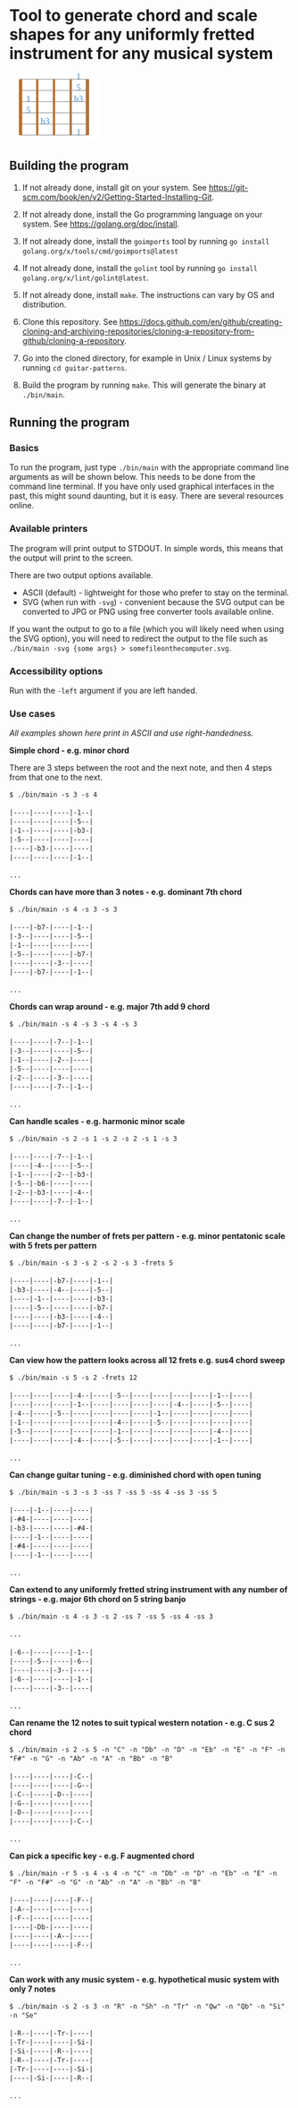 # Tool to generate chord and scale shapes for any uniformly fretted instrument for any musical system

<img src="./resources/minor_chord_example.svg">

## Building the program

1. If not already done, install git on your system. See https://git-scm.com/book/en/v2/Getting-Started-Installing-Git.

2. If not already done, install the Go programming language on your system. See https://golang.org/doc/install.

3. If not already done, install the `goimports` tool by running `go install golang.org/x/tools/cmd/goimports@latest`

4. If not already done, install the `golint` tool by running `go install golang.org/x/lint/golint@latest`.

5. If not already done, install `make`. The instructions can vary by OS and distribution.

6. Clone this repository. See https://docs.github.com/en/github/creating-cloning-and-archiving-repositories/cloning-a-repository-from-github/cloning-a-repository.

7. Go into the cloned directory, for example in Unix / Linux systems by running `cd guitar-patterns`.

8. Build the program by running `make`. This will generate the binary at `./bin/main`.

## Running the program

### Basics

To run the program, just type `./bin/main` with the appropriate command line arguments as will be shown below. This needs to be done from the command line terminal. If you have only used graphical interfaces in the past, this might sound daunting, but it is easy. There are several resources online.

### Available printers

The program will print output to STDOUT. In simple words, this means that the output will print to the screen.

There are two output options available.

 * ASCII (default) - lightweight for those who prefer to stay on the terminal.
 * SVG (when run with `-svg`) - convenient because the SVG output can be converted to JPG or PNG using free converter tools available online.

If you want the output to go to a file (which you will likely need when using the SVG option), you will need to redirect the output to the file such as `./bin/main -svg {some args} > somefileonthecomputer.svg`.

### Accessibility options

Run with the `-left` argument if you are left handed.

### Use cases

*All examples shown here print in ASCII and use right-handedness.*

**Simple chord - e.g. minor chord**

There are 3 steps between the root and the next note, and then 4 steps from that one to the next.

```
$ ./bin/main -s 3 -s 4

|----|----|----|-1--|
|----|----|----|-5--|
|-1--|----|----|-b3-|
|-5--|----|----|----|
|----|-b3-|----|----|
|----|----|----|-1--|

...

```

**Chords can have more than 3 notes - e.g. dominant 7th chord**

```
$ ./bin/main -s 4 -s 3 -s 3

|----|-b7-|----|-1--|
|-3--|----|----|-5--|
|-1--|----|----|----|
|-5--|----|----|-b7-|
|----|----|-3--|----|
|----|-b7-|----|-1--|

...
```

**Chords can wrap around - e.g. major 7th add 9 chord**

```
$ ./bin/main -s 4 -s 3 -s 4 -s 3

|----|----|-7--|-1--|
|-3--|----|----|-5--|
|-1--|----|-2--|----|
|-5--|----|----|----|
|-2--|----|-3--|----|
|----|----|-7--|-1--|

...
```

**Can handle scales - e.g. harmonic minor scale**

```
$ ./bin/main -s 2 -s 1 -s 2 -s 2 -s 1 -s 3

|----|----|-7--|-1--|
|----|-4--|----|-5--|
|-1--|----|-2--|-b3-|
|-5--|-b6-|----|----|
|-2--|-b3-|----|-4--|
|----|----|-7--|-1--|

...
```

**Can change the number of frets per pattern - e.g. minor pentatonic scale with 5 frets per pattern**

```
$ ./bin/main -s 3 -s 2 -s 2 -s 3 -frets 5

|----|----|-b7-|----|-1--|
|-b3-|----|-4--|----|-5--|
|----|-1--|----|----|-b3-|
|----|-5--|----|----|-b7-|
|----|----|-b3-|----|-4--|
|----|----|-b7-|----|-1--|

...
```

**Can view how the pattern looks across all 12 frets e.g. sus4 chord sweep**

```
$ ./bin/main -s 5 -s 2 -frets 12

|----|----|----|-4--|----|-5--|----|----|----|----|-1--|----|
|----|----|----|-1--|----|----|----|----|-4--|----|-5--|----|
|-4--|----|-5--|----|----|----|----|-1--|----|----|----|----|
|-1--|----|----|----|----|-4--|----|-5--|----|----|----|----|
|-5--|----|----|----|----|-1--|----|----|----|----|-4--|----|
|----|----|----|-4--|----|-5--|----|----|----|----|-1--|----|

...
```

**Can change guitar tuning - e.g. diminished chord with open tuning**

```
$ ./bin/main -s 3 -s 3 -ss 7 -ss 5 -ss 4 -ss 3 -ss 5

|----|-1--|----|----|
|-#4-|----|----|----|
|-b3-|----|----|-#4-|
|----|-1--|----|----|
|-#4-|----|----|----|
|----|-1--|----|----|

...
```

**Can extend to any uniformly fretted string instrument with any number of strings - e.g. major 6th chord on 5 string banjo**

```
$ ./bin/main -s 4 -s 3 -s 2 -ss 7 -ss 5 -ss 4 -ss 3

...

|-6--|----|----|-1--|
|----|-5--|----|-6--|
|----|----|-3--|----|
|-6--|----|----|-1--|
|----|----|-3--|----|

...
```

**Can rename the 12 notes to suit typical western notation - e.g. C sus 2 chord**

```
$ ./bin/main -s 2 -s 5 -n "C" -n "Db" -n "D" -n "Eb" -n "E" -n "F" -n "F#" -n "G" -n "Ab" -n "A" -n "Bb" -n "B"

|----|----|----|-C--|
|----|----|----|-G--|
|-C--|----|-D--|----|
|-G--|----|----|----|
|-D--|----|----|----|
|----|----|----|-C--|

...
```

**Can pick a specific key - e.g. F augmented chord**

```
$ ./bin/main -r 5 -s 4 -s 4 -n "C" -n "Db" -n "D" -n "Eb" -n "E" -n "F" -n "F#" -n "G" -n "Ab" -n "A" -n "Bb" -n "B"

|----|----|----|-F--|
|-A--|----|----|----|
|-F--|----|----|----|
|----|-Db-|----|----|
|----|----|-A--|----|
|----|----|----|-F--|

...
```

**Can work with any music system - e.g. hypothetical music system with only 7 notes**

```
$ ./bin/main -s 2 -s 3 -n "R" -n "Sh" -n "Tr" -n "Qw" -n "Qb" -n "Si" -n "Se"

|-R--|----|-Tr-|----|
|-Tr-|----|----|-Si-|
|-Si-|----|-R--|----|
|-R--|----|-Tr-|----|
|-Tr-|----|----|-Si-|
|----|-Si-|----|-R--|

...
```
